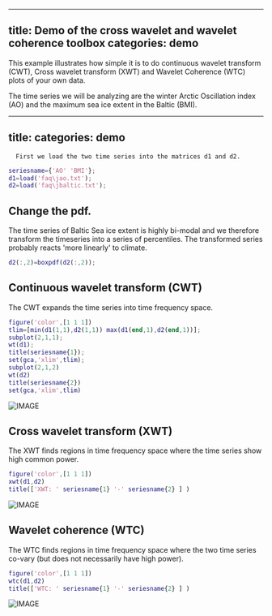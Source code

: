 
---
title: Demo of the cross wavelet and wavelet coherence toolbox
categories: demo
---
This example illustrates how simple it is to do continuous wavelet transform (CWT), Cross wavelet transform (XWT) and Wavelet Coherence (WTC) plots of your own data.

The time series we will be analyzing are the winter Arctic Oscillation index (AO) and the maximum sea ice extent in the Baltic (BMI).

---
title: 
categories: demo
---
      First we load the two time series into the matrices d1 and d2.

```matlab
seriesname={'AO' 'BMI'};
d1=load('faq\jao.txt');
d2=load('faq\jbaltic.txt');
```
Change the pdf.
----------------------------------------------------------

The time series of Baltic Sea ice extent is highly bi-modal and we therefore transform the timeseries into a series of percentiles. The transformed series probably reacts 'more linearly' to climate.

```matlab
d2(:,2)=boxpdf(d2(:,2));
```
Continuous wavelet transform (CWT)
----------------------------------------------------------

The CWT expands the time series into time frequency space.

```matlab
figure('color',[1 1 1])
tlim=[min(d1(1,1),d2(1,1)) max(d1(end,1),d2(end,1))];
subplot(2,1,1);
wt(d1);
title(seriesname{1});
set(gca,'xlim',tlim);
subplot(2,1,2)
wt(d2)
title(seriesname{2})
set(gca,'xlim',tlim)
```

![IMAGE](images/wtcdemo_01.png)

Cross wavelet transform (XWT)
----------------------------------------------------------

The XWT finds regions in time frequency space where the time series show high common power.

```matlab
figure('color',[1 1 1])
xwt(d1,d2)
title(['XWT: ' seriesname{1} '-' seriesname{2} ] )
```

![IMAGE](images/wtcdemo_02.png)

Wavelet coherence (WTC)
----------------------------------------------------------

The WTC finds regions in time frequency space where the two time series co-vary (but does not necessarily have high power).

```matlab
figure('color',[1 1 1])
wtc(d1,d2)
title(['WTC: ' seriesname{1} '-' seriesname{2} ] )
```

![IMAGE](images/wtcdemo_03.png)

